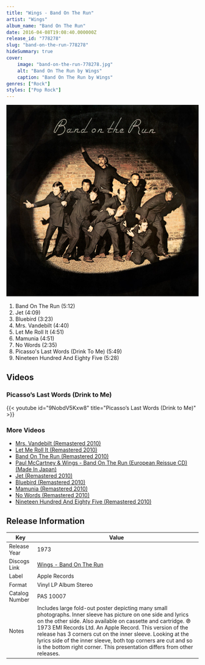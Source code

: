 ```yaml
---
title: "Wings - Band On The Run"
artist: "Wings"
album_name: "Band On The Run"
date: 2016-04-08T19:08:40.000000Z
release_id: "778278"
slug: "band-on-the-run-778278"
hideSummary: true
cover:
    image: "band-on-the-run-778278.jpg"
    alt: "Band On The Run by Wings"
    caption: "Band On The Run by Wings"
genres: ["Rock"]
styles: ["Pop Rock"]
---
```


![Band On The Run by Wings](band-on-the-run-778278.jpg)

<!-- section break -->

1. Band On The Run (5:12)
2. Jet (4:09)
3. Bluebird (3:23)
4. Mrs. Vandebilt (4:40)
5. Let Me Roll It (4:51)
6. Mamunia (4:51)
7. No Words (2:35)
8. Picasso's Last Words (Drink To Me) (5:49)
9. Nineteen Hundred And Eighty Five (5:28)

<!-- section break -->




## Videos
### Picasso’s Last Words (Drink to Me)
{{< youtube id="9NobdV5Kxw8" title="Picasso’s Last Words (Drink to Me)" >}}<br>

### More Videos

- [Mrs. Vandebilt (Remastered 2010)](https://www.youtube.com/watch?v=aIh6UdXTBFs)
- [Let Me Roll It (Remastered 2010)](https://www.youtube.com/watch?v=ly_G9QBX_f0)
- [Band On The Run (Remastered 2010)](https://www.youtube.com/watch?v=RjlvdcBAKdg)
- [Paul McCartney & Wings - Band On The Run (European Reissue CD) (Made In Japan)](https://www.youtube.com/watch?v=SDUvH8Qi2Sg)
- [Jet (Remastered 2010)](https://www.youtube.com/watch?v=zyRDkSVGZ_4)
- [Bluebird (Remastered 2010)](https://www.youtube.com/watch?v=crV239HtBiY)
- [Mamunia (Remastered 2010)](https://www.youtube.com/watch?v=-UAKKR_Mr4o)
- [No Words (Remastered 2010)](https://www.youtube.com/watch?v=rD9BxqgkWns)
- [Nineteen Hundred And Eighty Five (Remastered 2010)](https://www.youtube.com/watch?v=M9L0Y9VbZG0)


## Release Information
|  Key           | Value                                                |
| ---------------| ---------------------------------------------------- |
| Release Year   | 1973                                   |
| Discogs Link   | [Wings - Band On The Run](https://www.discogs.com/release/778278-Paul-McCartney-And-Wings-Band-On-The-Run) |
| Label          | Apple Records |
| Format         | Vinyl LP Album Stereo |
| Catalog Number | PAS 10007 |
| Notes | Includes large fold-out poster depicting many small photographs.  Inner sleeve has picture on one side and lyrics on the other side.  Also available on cassette and cartridge. ℗ 1973 EMI Records Ltd.  An Apple Record.  This version of the release has 3 corners cut on the inner sleeve. Looking at the lyrics side of the inner sleeve, both top corners are cut and so is the bottom right corner. This presentation differs from other releases. |